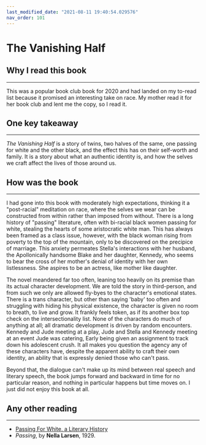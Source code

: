 ```yaml
---
last_modified_date: "2021-08-11 19:40:54.029576"
nav_order: 101
---
```

# The Vanishing Half

## Why I read this book
---
This was a popular book club book for 2020 and had landed on my to-read list because it promised an interesting take on race. My mother read it for her book club and lent me the copy, so I read it.

## One key takeaway
---
_The Vanishing Half_ is a story of twins, two halves of the same, one passing for white and the other black, and the effect this has on their self-worth and family. It is a story about what an authentic identity is, and how the selves we craft affect the lives of those around us.

## How was the book
---
I had gone into this book with moderately high expectations, thinking it a "post-racial" meditation on race, where the selves we wear can be constructed from within rather than imposed from without. There is a long history of "passing" literature, often with bi-racial black women passing for white, stealing the hearts of some aristocratic white man. This has always been framed as a class issue, however, with the black woman rising from poverty to the top of the mountain, only to be discovered on the precipice of marriage. This anxiety permeates Stella's interactions with her husband, the Apollonically handsome Blake and her daughter, Kennedy, who seems to bear the cross of her mother's denial of identity with her own listlessness. She aspires to be an actress, like mother like daughter.

The novel meandered far too often, leaning too heavily on its premise than its actual character development. We are told the story in third-person, and from such we only are allowed fly-byes to the character's emotional states. There is a trans character, but other than saying 'baby' too often and struggling with hiding his physical existence, the character is given no room to breath, to live and grow. It frankly feels token, as if its another box top check on the intersectionality list. None of the characters do much of anything at all; all dramatic development is driven by random encounters. Kennedy and Jude meeting at a play, Jude and Stella and Kennedy meeting at an event Jude was catering, Early being given an assignment to track down his adolescent crush. It all makes you question the agency any of these characters have, despite the apparent ability to craft their own identity, an ability that is expressly denied those who can't pass.

Beyond that, the dialogue can't make up its mind between real speech and literary speech, the book jumps forward and backward in time for no particular reason, and nothing in particular happens but time moves on. I just did not enjoy this book at all.

## Any other reading
---
- [Passing For White, a Literary History](https://lithub.com/passing-for-white-a-literary-history/)
- _Passing_, by **Nella Larsen**, 1929.